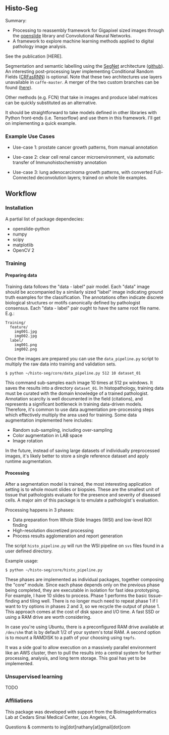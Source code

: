 ## Histo-Seg
Summary:

* Processing to reassembly framework for Gigapixel sized images through the [openslide](http://openslide.org) library and Convolutional Neural Networks.
* A framework to explore machine learning methods applied to digital pathology image analysis.

See the publication [HERE].

Segmentation and semantic labelling using the [SegNet](http://mi.eng.cam.ac.uk/projects/segnet/) architecture ([github](https://github.com/alexgkendall/caffe-segnet)). An interesting post-processing layer implementing Conditional Random Fields ([CRFasRNN](https://github.com/torrvision/crfasrnn)) is optional. Note that these two architectures use layers unavailable in `caffe-master`. A merger of the two custom branches can be found ([here](https://github.com/nathanin/caffe-segnet-crf)).

Other methods (e.g. FCN) that take in images and produce label matrices can be quickly substituted as an alternative.

It should be straightforward to take models defined in other libraries with Python front-ends (i.e. Tensorflow) and use them in this framework. I'll get on implementing a quick example.


### Example Use Cases
* Use-case 1: prostate cancer growth patterns, from manual annotation

* Use-case 2: clear cell renal cancer microenvironment, via automatic transfer of Immunohistochemistry annotation

* Use-case 3: lung adenocarcinoma growth patterns, with converted Full-Connected deconvolution layers; trained on whole tile examples.

## Workflow
### Installation
A partial list of package dependecies:
* openslide-python
* numpy
* scipy
* matplotlib
* OpenCV 2

### Training
#### Preparing data
Training data follows the "data - label" pair model. Each "data" image should be accompanied by a similarly sized "label" image indicating ground truth examples for the classification. The annotations often indicate discrete biological structures or motifs canonically defined by pathologist consensus. Each "data - label" pair ought to have the same root file name. E.g.:

```
Training/
  feature/
    img001.jpg
    img002.jpg
  label/
    img001.png
    img002.png
```

Once the images are prepared you can use the `data_pipeline.py` script to multiply the raw data into training and validation sets.

```
$ python ~/histo-seg/core/data_pipeline.py 512 10 dataset_01
```

This command sub-samples each image 10 times at 512 px windows. It saves the results into a directory `dataset_01`. In histopathology, training data must be curated with the domain knowledge of a trained pathologist. Annotation scarcity is well documented in the field (citations), and represents a significant bottleneck in training data-driven models. Therefore, it's common to use data augmentation pre-processing steps which effectively multiply the area used for training. Some data augmentation implemented here includes:
* Random sub-sampling, including over-sampling
* Color augmentation in LAB space
* Image rotation

In the future, instead of saving large datasets of individually preprocessed images, it's likely better to store a single reference dataset and apply runtime augmentation.

#### Processing
After a segmentation model is trained, the most interesting application setting is to whole mount slides or biopsies. These are the smallest unit of tissue that pathologists evaluate for the presence and severity of diseased cells. A major aim of this package is to emulate a pathologist's evaluation.

Processing happens in 3 phases:
* Data preparation from Whole Slide Images (WSI) and low-level ROI finding
* High-resolution discretized processing
* Process results agglomeration and report generation

The script `histo_pipeline.py` will run the WSI pipeline on `svs` files found in a user defined directory.

Example usage:
```
$ python ~/histo-seg/core/histo_pipeline.py
```

These phases are implemented as individual packages, together composing the "core" module. Since each phase depends only on the previous phase being completed, they are executable in isolation for fast idea prototyping. For example, I have 10 slides to process. Phase 1 performs the basic tissue-finding and tiling well. There is no longer much need to repeat phase 1 if I want to try options in phases 2 and 3, so we recycle the output of phase 1. This approach comes at the cost of disk space and I/O time. A fast SSD or using a RAM drive are worth considering.

In case you're using Ubuntu, there is a preconfigured RAM drive available at `/dev/shm` that is by default 1/2 of your system's total RAM. A second option is to mount a RAMDISK to a path of your choosing using `tmpfs`.

It was a side goal to allow execution on a massively parallel environment like an AWS cluster, then to pull the results into a central system for further processing, analysis, and long term storage. This goal has yet to be implemented.

### Unsupervised learning
TODO

### Affiliations
This package was developed with support from the BioImageInformatics Lab at Cedars Sinai Medical Center, Los Angeles, CA.

Questions & comments to ing[dot]nathany[at]gmail[dot]com
